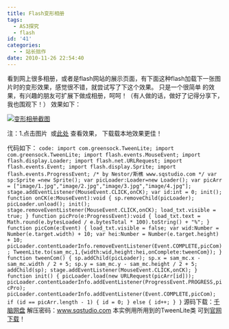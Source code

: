 ```yaml
---
title: Flash变形相册
tags:
  - AS3探究
  - flash
id: '41'
categories:
  - - 站长拙作
date: 2010-11-26 22:54:40
---
```


看到网上很多相册，或者是flash网站的展示页面，有下面这种flash加载下一张图片时的变形效果，感觉很不错，就尝试写了下这个效果。 只是一个很简单 的效果，有兴趣的朋友可扩展下做成相册，呵呵！（有人做的话，做好了记得分享下，我也围观下！） 效果如下：

[![变形相册截图](http://qxu2059920095.my3w.com/blog/wp-content/uploads/2010/11/changephoto.jpg "changephoto")](http://www.sqstudio.com/wp-content/uploads/exer/changephoto/changephoto.swf)

注：1.点击图片  或[此处](http://www.sqstudio.com/wp-content/uploads/exer/changephoto/changephoto.swf) 查看效果， 下载载本地效果更佳！

代码如下： `code: import com.greensock.TweenLite; import com.greensock.TweenLite; import flash.events.MouseEvent; import flash.display.Loader; import flash.net.URLRequest; import flash.events.Event; import flash.display.Sprite; import flash.events.ProgressEvent; /* by Nestor/斯樵 www.sqstudio.com */ var sp:Sprite =new Sprite(); var picLoader:Loader=new Loader(); var picArr = ["image/1.jpg","image/2.jpg","image/3.jpg","image/4.jpg"]; stage.addEventListener(MouseEvent.CLICK,onCK); var id:int = 0; init(); function onCK(e:MouseEvent):void { sp.removeChild(picLoader); picLoader.unload(); init(); stage.removeEventListener(MouseEvent.CLICK,onCK); load_txt.visible = true; } function picPro(e:ProgressEvent):void { load_txt.text = Math.round(e.bytesLoaded / e.bytesTotal * 100).toString() + "%"; } function picCom(e:Event) { load_txt.visible = false; var wid:Number = Number(e.target.width) + 10; var hei:Number = Number(e.target.height) + 10; picLoader.contentLoaderInfo.removeEventListener(Event.COMPLETE,picCom); TweenLite.to(sam_mc,1,{width:wid,height:hei,onComplete:tweenCom}); } function tweenCom() { sp.addChild(picLoader); sp.x = sam_mc.x - sam_mc.width / 2 + 5; sp.y = sam_mc.y - sam_mc.height / 2 + 5; addChild(sp); stage.addEventListener(MouseEvent.CLICK,onCK); } function init() { picLoader.load(new URLRequest(picArr[id])); picLoader.contentLoaderInfo.addEventListener(ProgressEvent.PROGRESS,picPro); picLoader.contentLoaderInfo.addEventListener(Event.COMPLETE,picCom); if (id == picArr.length - 1) { id = 0; } else { id++; } }` 源码下载：[千脑网盘](http://down.qiannao.com/space/file/304149240/-4e0a-4f20-5206-4eab/wp/-76f8-518c-53d8-5f62(www.sqstudio.com).rar/.page) 解压密码：www.sqstudio.com 本实例用所用到的TweenLite类 可到[官网下载](http://www.greensock.com/)！